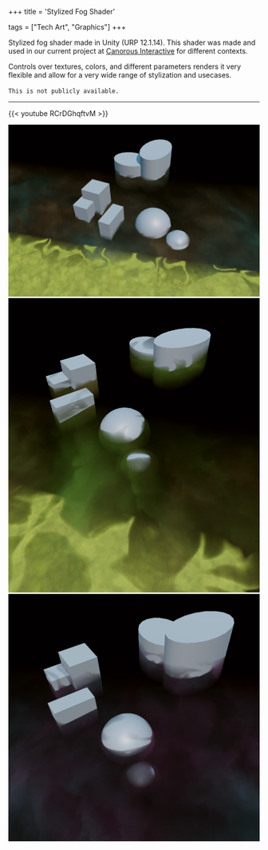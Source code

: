 +++
title = 'Stylized Fog Shader'

tags = ["Tech Art", "Graphics"]
+++

Stylized fog shader made in Unity (URP 12.1.14).
This shader was made and used in our current project at [Canorous Interactive](https://www.canorousinteractive.com/) for different contexts.

Controls over textures, colors, and different parameters renders it very flexible and allow for a very wide range of stylization and usecases.

`This is not publicly available.`

---

{{< youtube RCrDGhqftvM >}}

![](./example_01.png)
![](./example_02.png)
![](./example_03.png)

